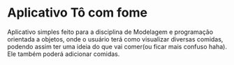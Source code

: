 # Aplicativo Tô com fome
Aplicativo simples feito para a disciplina de Modelagem e programação orientada a objetos, onde o usuário terá como visualizar diversas comidas, podendo assim ter uma ideia do que vai comer(ou ficar mais confuso haha). Ele também poderá adicionar comidas.
